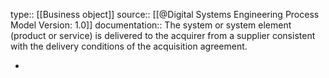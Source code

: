 type:: [[Business object]]
source:: [[@Digital Systems Engineering Process Model Version: 1.0]]
documentation:: The system or system element (product or service) is delivered to the acquirer from a supplier consistent with the delivery conditions of the acquisition agreement.

-